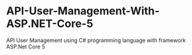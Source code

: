# API-User-Management-With-ASP.NET-Core-5
API User Management using C# programming language with framework ASP.Net Core 5 
